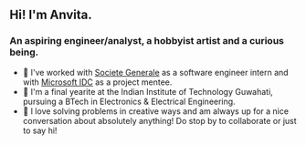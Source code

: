 ## Hi! I'm Anvita.

### An aspiring engineer/analyst, a hobbyist artist and a curious being.

- 🔭 I've worked with [Societe Generale](https://www.societegenerale.com/en) as a software engineer intern and with [Microsoft IDC](https://www.microsoft.com/en-in) as a project mentee.
- 🌱 I'm a final yearite at the Indian Institute of Technology Guwahati, pursuing a BTech in Electronics & Electrical Engineering.
- 💬 I love solving problems in creative ways and am always up for a nice conversation about absolutely anything! Do stop by to collaborate or just to say hi!
<!--- 👯 I’m looking to collaborate on ...
- 🤔 I’m looking for help with ...  
- 📫 How to reach me: ...
- 😄 I love spicy ramen, white lilies and metaphors!
- ⚡ Fun fact: ... -->







